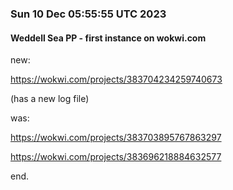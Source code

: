 ### Sun 10 Dec 05:55:55 UTC 2023

#### Weddell Sea PP - first instance on wokwi.com

new:

  https://wokwi.com/projects/383704234259740673

  (has a new log file)


was:

  https://wokwi.com/projects/383703895767863297

  https://wokwi.com/projects/383696218884632577

end.

